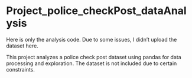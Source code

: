 # Project_police_checkPost_dataAnalysis

Here is only the analysis code.
Due to some issues, I didn’t upload the dataset here.

This project analyzes a police check post dataset using pandas for data processing and exploration. The dataset is not included due to certain constraints.
